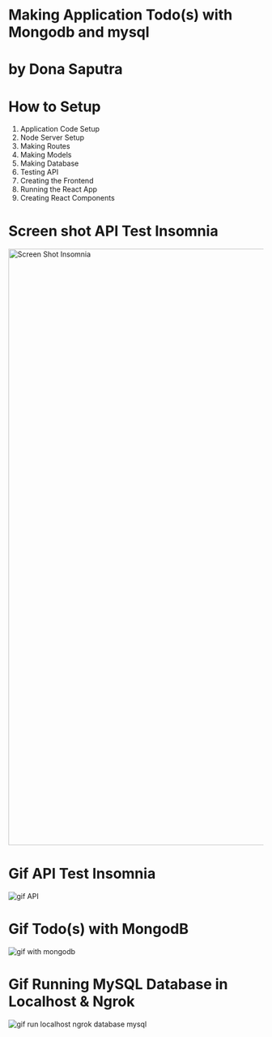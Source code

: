 # Making Application Todo(s) with Mongodb and mysql
# by Dona Saputra

# How to Setup 
1. Application Code Setup
2. Node Server Setup
3. Making Routes
4. Making Models
5. Making Database
6. Testing API
7. Creating the Frontend
8. Running the React App
9. Creating React Components

# Screen shot API Test Insomnia

<img width="1175" alt="Screen Shot Insomnia" src="https://user-images.githubusercontent.com/67237903/103283650-bbc0c300-4a0b-11eb-984b-3daacd6c88d9.png">

# Gif API Test Insomnia

![gif API](https://user-images.githubusercontent.com/67237903/103283693-da26be80-4a0b-11eb-8277-ede8d57fd4b0.gif)

# Gif Todo(s) with MongodB

![gif  with mongodb](https://user-images.githubusercontent.com/67237903/103283897-59b48d80-4a0c-11eb-84dc-2ed9420cde37.gif)

# Gif Running MySQL Database in Localhost & Ngrok

![gif run localhost   ngrok database mysql](https://user-images.githubusercontent.com/67237903/103284058-ca5baa00-4a0c-11eb-950e-93cb3c7b8bba.gif)
